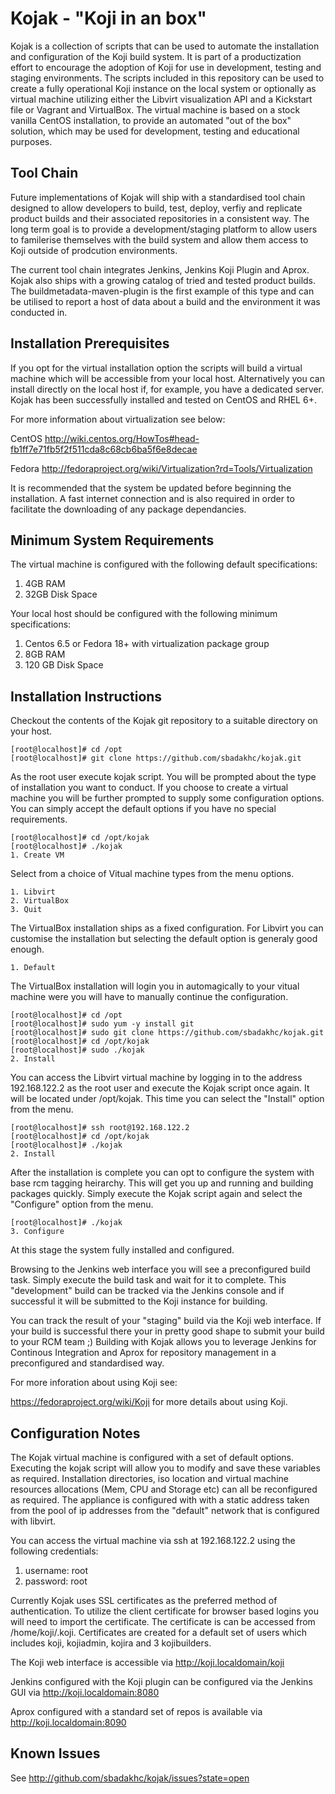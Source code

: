 Kojak - "Koji in an box"
========================

Kojak is a collection of scripts that can be used to automate the installation and configuration of the Koji build system. It is part of a productization effort to encourage the adoption of Koji for use in development, testing and staging environments.  The scripts included in this repository can be used to create a fully operational Koji instance on the local system or optionally as virtual machine utilizing either the Libvirt visualization API and a Kickstart file or Vagrant and VirtualBox.  The virtual machine is based on a stock vanilla CentOS installation, to provide an automated "out of the box" solution, which may be used for development, testing and educational purposes.

Tool Chain
----------

Future implementations of Kojak will ship with a standardised tool chain designed to allow developers to build, test, deploy, verfiy and replicate product builds and their associated repositories in a consistent way.  The long term goal is to provide a development/staging platform to allow users to familerise themselves with the build system and allow them access to Koji outside of prodcution environments.   

The current tool chain integrates Jenkins, Jenkins Koji Plugin and Aprox.  Kojak also ships with a growing catalog of tried and tested product builds.  The buildmetadata-maven-plugin is the first example of this type and can be utilised to report a host of data about a build and the environment it was conducted in.

Installation Prerequisites
---------------------------

If you opt for the virtual installation option the scripts will build a virtual machine which will be accessible from your local host.  Alternatively you can install directly on the local host if, for example, you have a dedicated server.  Kojak has been successfully installed and tested on CentOS and RHEL 6+.

For more information about virtualization see below:

CentOS http://wiki.centos.org/HowTos#head-fb1ff7e71fb5f2f511cda8c68cb6ba5f6e8decae 

Fedora http://fedoraproject.org/wiki/Virtualization?rd=Tools/Virtualization

It is recommended that the system be updated before beginning the installation.  A fast internet connection and is also required in order to facilitate the downloading of any package dependancies.

Minimum System Requirements
--------------------------- 

The virtual machine is configured with the following default specifications:

1. 4GB RAM
2. 32GB Disk Space

Your local host should be configured with the following minimum specifications:

1. Centos 6.5 or Fedora 18+ with virtualization package group
2. 8GB RAM
3. 120 GB Disk Space 

Installation Instructions
------------------------

Checkout the contents of the Kojak git repository to a suitable directory on your host.
```
[root@localhost]# cd /opt
[root@localhost]# git clone https://github.com/sbadakhc/kojak.git
```

As the root user execute kojak script.  You will be prompted about the type of installation you want to conduct.  If you choose to create a virtual machine you will be further prompted to supply some configuration options.  You can simply accept the default options if you have no special requirements.
```
[root@localhost]# cd /opt/kojak
[root@localhost]# ./kojak
1. Create VM
```

Select from a choice of Vitual machine types from the menu options.
```
1. Libvirt
2. VirtualBox
3. Quit
```

The VirtualBox installation ships as a fixed configuration.
For Libvirt you can customise the installation but selecting the default option is generaly good enough.
```
1. Default
```

The VirtualBox installation will login you in automagically to your vitual machine were you will have to manually continue the configuration.
```
[root@localhost]# cd /opt
[root@localhost]# sudo yum -y install git
[root@localhost]# sudo git clone https://github.com/sbadakhc/kojak.git
[root@localhost]# cd /opt/kojak
[root@localhost]# sudo ./kojak
2. Install
```

You can access the Libvirt virtual machine by logging in to the address 192.168.122.2 as the root user and execute the Kojak script once again.  It will be located under /opt/kojak.  This time you can select the "Install" option from the menu.
```
[root@localhost]# ssh root@192.168.122.2
[root@localhost]# cd /opt/kojak
[root@localhost]# ./kojak
2. Install
```

After the installation is complete you can opt to configure the system with base rcm tagging heirarchy.  This will get you up and running and building packages quickly.  Simply execute the Kojak script again and select the "Configure" option from the menu.
```
[root@localhost]# ./kojak
3. Configure
```

At this stage the system fully installed and configured.  

Browsing to the Jenkins web interface you will see a preconfigured build task.  Simply execute the build task and wait for it to complete.  This "development" build can be tracked via the Jenkins console and if successful it will be submitted to the Koji instance for building.  

You can track the result of your "staging" build via the Koji web interface.  If your build is successful there your in pretty good shape to submit your build to your RCM team ;) Building with Kojak allows you to leverage Jenkins for Continous Integration and Aprox for repository management in a preconfigured and standardised way.

For more inforation about using Koji see:

https://fedoraproject.org/wiki/Koji for more details about using Koji.

Configuration Notes
-------------------
The Kojak virtual machine is configured with a set of default options.  Executing the kojak script will allow you to modify and save these variables as required.  Installation directories, iso location and virtual machine resources allocations (Mem, CPU and Storage etc) can all be reconfigured as required.  The appliance is configured with with a static address taken from the pool of ip addresses from the "default" network that is configured with libvirt.

You can access the virtual machine via ssh at 192.168.122.2 using the following credentials:

1. username: root
2. password: root

Currently Kojak uses SSL certificates as the preferred method of authentication.  To utilize the client certificate for browser based logins you will need to import the certificate.  The certificate is can be accessed from /home/koji/.koji.  Certificates are created for a default set of users which includes koji, kojiadmin, kojira and 3 kojibuilders.

The Koji web interface is accessible via http://koji.localdomain/koji

Jenkins configured with the Koji plugin can be configured via the Jenkins GUI via http://koji.localdomain:8080

Aprox configured with a standard set of repos is available via http://koji.localdomain:8090

Known Issues
------------

See http://github.com/sbadakhc/kojak/issues?state=open
